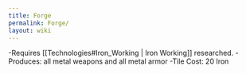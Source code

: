 ```yaml
---
title: Forge
permalink: Forge/
layout: wiki
---
```




-Requires [[Technologies#Iron_Working | Iron Working]] researched.
-Produces: all metal weapons and all metal armor
-Tile Cost: 20 Iron